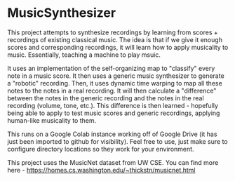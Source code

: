 # MusicSynthesizer

This project attempts to synthesize recordings by learning from scores + recordings of existing classical music.  The idea is that if we give it enough scores and corresponding recordings, it will learn how to apply musicality to music.  Essentially, teaching a machine to play msuic.

It uses an implementation of the self-organizing map to "classify" every note in a music score.  It then uses a generic music synthesizer to generate a "robotic" recording.  Then, it uses dynamic time warping to map all these notes to the notes in a real recording.  It will then calculate a "difference" between the notes in the generic recording and the notes in the real recording (volume, tone, etc.).  This difference is then learned - hopefully being able to apply to test music scores and generic recordings, applying human-like musicality to them.

This runs on a Google Colab instance working off of Google Drive (it has just been imported to github for visibility). Feel free to use, just make sure to configure directory locations so they work for your environment.

This project uses the MusicNet dataset from UW CSE.  You can find more here - https://homes.cs.washington.edu/~thickstn/musicnet.html
